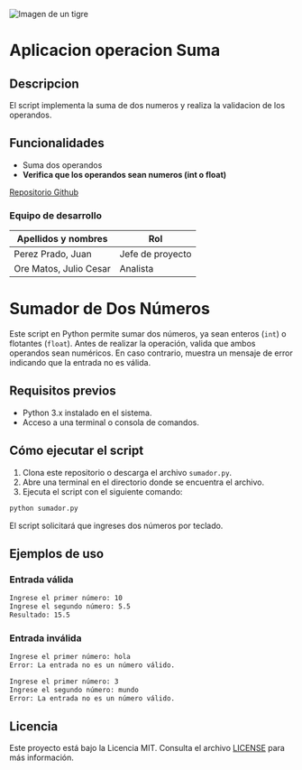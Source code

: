 ![Imagen de un tigre](https://i.redd.it/x8v63p7wu2h61.jpg)

# Aplicacion operacion Suma
## Descripcion 
El script implementa la suma de dos numeros y realiza la validacion de los operandos.
## Funcionalidades
- Suma dos operandos
- **Verifica que los operandos sean numeros (int o float)**

[Repositorio Github](https://github.com/AxlTech25/operacion_suma.git)

### Equipo de desarrollo
| Apellidos y nombres | Rol |
| ------------------- | --- |
| Perez Prado, Juan   | Jefe de proyecto|
| Ore Matos, Julio Cesar | Analista |


# Sumador de Dos Números
 
 Este script en Python permite sumar dos números, ya sean enteros (`int`) o flotantes (`float`). Antes de realizar la operación, valida que ambos operandos sean numéricos. En caso contrario, muestra un mensaje de error indicando que la entrada no es válida.
 
 ## Requisitos previos
 
 - Python 3.x instalado en el sistema.
 - Acceso a una terminal o consola de comandos.
 
 ## Cómo ejecutar el script
 
 1. Clona este repositorio o descarga el archivo `sumador.py`.
 2. Abre una terminal en el directorio donde se encuentra el archivo.
 3. Ejecuta el script con el siguiente comando:
 
 ```bash
 python sumador.py
 ```
 
 El script solicitará que ingreses dos números por teclado.
 
 ## Ejemplos de uso
 
 ### Entrada válida
 
 ```bash
 Ingrese el primer número: 10  
 Ingrese el segundo número: 5.5  
 Resultado: 15.5
 ```
 
 ### Entrada inválida
 
 ```bash
 Ingrese el primer número: hola  
 Error: La entrada no es un número válido.
 ```
 
 ```bash
 Ingrese el primer número: 3  
 Ingrese el segundo número: mundo  
 Error: La entrada no es un número válido.
 ```
 
 ## Licencia
 
 Este proyecto está bajo la Licencia MIT. Consulta el archivo [LICENSE](LICENSE) para más información.
 ```
 
